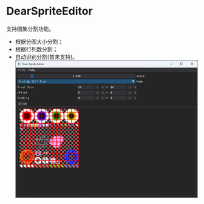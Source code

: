 # DearSpriteEditor
支持图集分割功能。
* 根据分图大小分割；
* 根据行列数分割；
* 自动识别分割(暂未支持)。
![assets\example.png](assets\example.png)